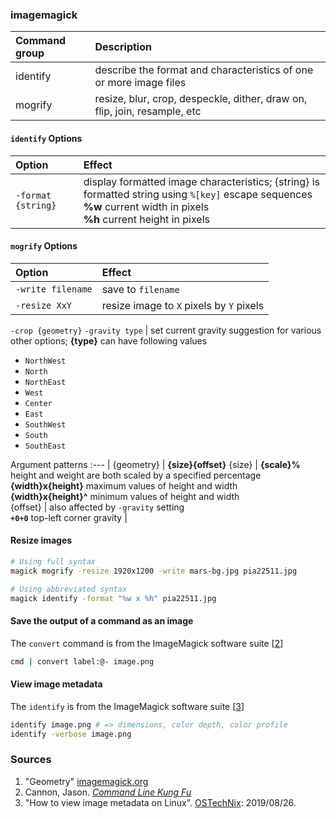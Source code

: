 ### imagemagick

Command group   | Description
:---            | :---
identify        | describe the format and characteristics of one or more image files
mogrify         | resize, blur, crop, despeckle, dither, draw on, flip, join, resample, etc

#### `identify` Options
Option                            | Effect
:---                              | :---
`-format {string}`                | display formatted image characteristics; {string} is formatted string using `%[key]` escape sequences<br/> **%w** current width in pixels <br/> **%h** current height in pixels

#### `mogrify` Options
Option                            | Effect
:---                              | :---
`-write filename`                 | save to `filename`
`-resize XxY`                     | resize image to `X` pixels by `Y` pixels
`-crop {geometry}`
`-gravity type`                   | set current gravity suggestion for various other options; **{type}** can have following values
  - `NorthWest`
  - `North`
  - `NorthEast`
  - `West`
  - `Center`
  - `East`
  - `SouthWest`
  - `South`
  - `SouthEast`
  
Argument patterns 
:---          | 
{geometry}    | **{size}{offset}**
{size}        | **{scale}%** height and weight are both scaled by a specified percentage<br/> **{width}x{height}** maximum values of height and width<br/> **{width}x{height}^** minimum values of height and width<br/>
{offset}      | also affected by `-gravity` setting<br/> **`+0+0`** top-left corner
gravity       | 

#### Resize images
```sh
# Using full syntax
magick mogrify -resize 1920x1200 -write mars-bg.jpg pia22511.jpg

# Using abbreviated syntax
magick identify -format "%w x %h" pia22511.jpg
```
#### Save the output of a command as an image
The `convert` command is from the ImageMagick software suite [[2](#sources)]
```sh
cmd | convert label:@- image.png
``` 
#### View image metadata
The `identify` is from the ImageMagick software suite [[3](#sources)]
```sh
identify image.png # => dimensions, color depth, color profile
identify -verbose image.png
```

### Sources
1. "Geometry" [imagemagick.org](https://imagemagick.org/script/command-line-processing.php#geometry) 
2. Cannon, Jason. [*Command Line Kung Fu*](../sources/clkf.md)
3. "How to view image metadata on Linux". [OSTechNix](https://www.ostechnix.com/how-to-view-image-metadata-on-linux/): 2019/08/26.